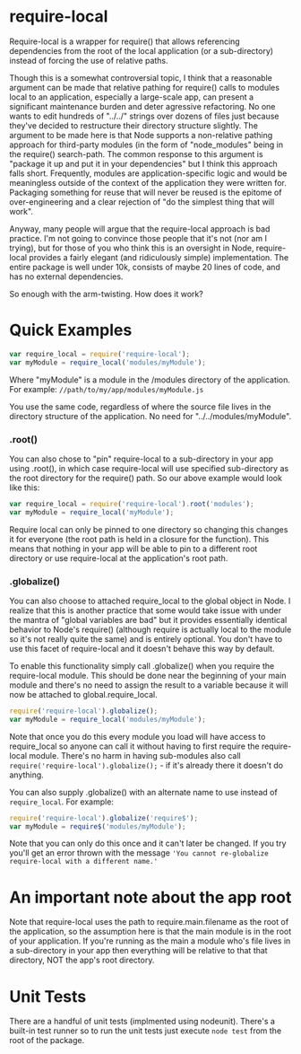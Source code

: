 require-local
=============

Require-local is a wrapper for require() that allows referencing dependencies from the root of the local application
(or a sub-directory) instead of forcing the use of relative paths.

Though this is a somewhat controversial topic, I think that a reasonable argument can be made that relative pathing
for require() calls to modules local to an application, especially a large-scale app, can present a significant
maintenance burden and deter agressive refactoring.  No one wants to edit hundreds of "../../" strings over dozens of
files just because they've decided to restructure their directory structure slightly.  The argument to be made here is
that Node supports a non-relative pathing approach for third-party modules (in the form of "node_modules" being in the
require() search-path.  The common response to this argument is "package it up and put it in your dependencies" but I
think this approach falls short.  Frequently, modules are application-specific logic and would be meaningless outside of
the context of the application they were written for.  Packaging something for reuse that will never be reused is the
epitome of over-engineering and a clear rejection of "do the simplest thing that will work".

Anyway, many people will argue that the require-local approach is bad practice.  I'm not going to convince those people
that it's not (nor am I trying), but for those of you who think this is an oversight in Node, require-local provides a
fairly elegant (and ridiculously simple) implementation.  The entire package is well under 10k, consists of maybe 20
lines of code, and has no external dependencies.

So enough with the arm-twisting.  How does it work?

Quick Examples
==============

```javascript
var require_local = require('require-local');
var myModule = require_local('modules/myModule');
```

Where "myModule" is a module in the /modules directory of the application.  For example:
  `//path/to/my/app/modules/myModule.js`

You use the same code, regardless of where the source file lives in the directory structure of the application.  No need
for "../../modules/myModule".

### .root() ###

You can also chose to "pin" require-local to a sub-directory in your app using .root(), in which case require-local will
use specified sub-directory as the root directory for the require() path.  So our above example would look like this:

```javascript
var require_local = require('require-local').root('modules');
var myModule = require_local('myModule');
```

Require local can only be pinned to one directory so changing this changes it for everyone (the root path is held in a
closure for the function).  This means that nothing in your app will be able to pin to a different root directory or
use require-local at the application's root path.

### .globalize() ###

You can also choose to attached require_local to the global object in Node.  I realize that this is another practice
that some would take issue with under the mantra of "global variables are bad" but it provides essentially identical
behavior to Node's require() (although require is actually local to the module so it's not really quite the same) and
is entirely optional.  You don't have to use this facet of require-local and it doesn't behave this way by default.

To enable this functionality simply call .globalize() when you require the require-local module.  This should be done
near the beginning of your main module and there's no need to assign the result to a variable because it will now be
attached to global.require_local.

```javascript
require('require-local').globalize();
var myModule = require_local('modules/myModule');
```

Note that once you do this every module you load will have access to require_local so anyone can call it without having
to first require the require-local module.  There's no harm in having sub-modules also call
`require('require-local').globalize();` - if it's already there it doesn't do anything.

You can also supply .globalize() with an alternate name to use instead of `require_local`.  For example:

```javascript
require('require-local').globalize('require$');
var myModule = require$('modules/myModule');
```

Note that you can only do this once and it can't later be changed.  If you try you'll get an error thrown with the
message `'You cannot re-globalize require-local with a different name.'`

An important note about the app root
====================================

Note that require-local uses the path to require.main.filename as the root of the application, so the assumption here
is that the main module is in the root of your application.  If you're running as the main a module who's file lives
in a sub-directory in your app then everything will be relative to that that directory, NOT the app's root directory.

Unit Tests
==========

There are a handful of unit tests (implmented using nodeunit).  There's a built-in test runner so to run the unit tests
just execute `node test` from the root of the package.